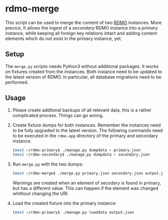 rdmo-merge
==========

This script can be used to merge the content of two [RDMO](https://github.com/rdmorganiser/rdmo) instances. More precice, It allows the ingest of a *secondary* RDMO instance into a *primary* instance, while keeping all foreign key relations intact and adding content elements which do not exist in the primary instance, yet.

Setup
-----

The `merge.py` scripts needs Python3 without additional packages. It works on fixtures created from the instances. Both instance need to be updated to the latest version of RDMO. In particular, all database migrations need to be performed.

Usage
-----

1. Please create additonal backups of all relevant data, this is a rather complicated process. Things can go wrong.

2. Create fixture dumps for both instances. Remember the instances need to be fully upgraded to the latest version. The following commands need to be executed in the `rdmo-app` directory of the primary and secondary instance.

    ```bash
    (env) ~/rdmo-primary$ ./manage.py dumpdata > primary.json
    (env) ~/rdmo-secondary$ ./manage.py dumpdata > secondary.json
    ```

3. Run `merge.py` with the two dumps:

    ```bash
    (env) ~/rdmo-merge$ ./merge.py primary.json secondary.json output.json
    ```
    
    Warnings are created when an element of secodary is found in primary, but has a different value. This can happen if the element was changed
    whithout changing the URI.

4. Load the created fixture into the primary instance:

    ```bash
    (env) ~/rdmo-primary$ ./manage.py loaddata output.json
    ```
